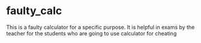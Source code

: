 # faulty_calc
This is a faulty calculator for a specific purpose.
It is helpful in exams by the teacher for the students who are going to use calculator for cheating


